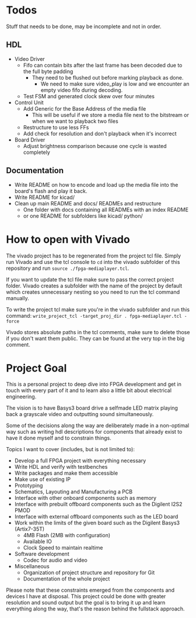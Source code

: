 # Todos

Stuff that needs to be done, may be incomplete and not in order.

## HDL
- Video Driver
  - Fifo can contain bits after the last frame has been decoded due to the full byte padding
    - They need to be flushed out before marking playback as done.
      - We need to make sure video_play is low and we encounter an empty video fifo during decoding.
  - Test FSM and generated clock skew over four minutes
- Control Unit
  - Add Generic for the Base Address of the media file
    - This will be useful if we store a media file next to the bitstream or when we want to playback two files
  - Restructure to use less FFs
  - Add check for resolution and don't playback when it's incorrect
- Board Driver
  - Adjust brightness comparison because one cycle is wasted completely

## Documentation
- Write README on how to encode and load up the media file into the board's flash and play it back.
- Write README for kicad/
- Clean up main README and docs/ READMEs and restructure
  - One folder with docs containing all READMEs with an index README
  - or one README for subfolders like kicad/ python/

# How to open with Vivado

The vivado project has to be regenerated from the project tcl file.
Simply run Vivado and use the tcl console to `cd` into the vivado subfolder of this repository and run `source ./fpga-mediaplayer.tcl`.

If you want to update the tcl file make sure to pass the correct project folder.
Vivado creates a subfolder with the name of the project by default which creates unnecessary nesting so you need to run the tcl command manually.

To write the project tcl make sure you're in the vivado subfolder and run this command: `write_project_tcl -target_proj_dir . fpga-mediaplayer.tcl -force`

Vivado stores absolute paths in the tcl comments, make sure to delete those if you don't want them public.
They can be found at the very top in the big comment.

# Project Goal

This is a personal project to deep dive into FPGA development and get in touch with every part of it
and to learn also a little bit about electrical engineering.

The vision is to have Basys3 board drive a selfmade LED matrix playing back a grayscale video and
outputting sound simultaneously.

Some of the decisions along the way are deliberately made in a non-optimal way such as writing
hdl descriptions for components that already exist to have it done myself and to constrain things.

Topics I want to cover (includes, but is not limited to):
- Develop a full FPGA project with everything necessary
- Write HDL and verify with testbenches
- Write packages and make them accessible
- Make use of existing IP
- Prototyping
- Schematics, Layouting and Manufacturing a PCB
- Interface with other onboard components such as memory
- Interface with prebuilt offboard components such as the Digilent I2S2 PMOD
- Interface with external offboard components such as the LED board
- Work within the limits of the given board such as the Digilent Basys3 (Artix7-35T)
  - 4MB Flash (2MB with configuration)
  - Available IO
  - Clock Speed to maintain realtime
- Software development
  - Codec for audio and video
- Miscellaneous
  - Organization of project structure and repository for Git
  - Documentation of the whole project

Please note that these constraints emerged from the components and devices I have at disposal.
This project could be done with greater resolution and sound output but the goal is to bring it up
and learn everything along the way, that's the reason behind the fullstack approach.
